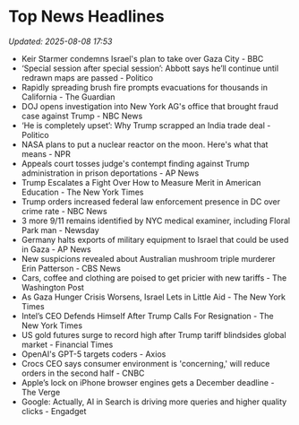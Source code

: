 # Top News Headlines

_Updated: 2025-08-08 17:53_

- Keir Starmer condemns Israel's plan to take over Gaza City - BBC
- ‘Special session after special session’: Abbott says he’ll continue until redrawn maps are passed - Politico
- Rapidly spreading brush fire prompts evacuations for thousands in California - The Guardian
- DOJ opens investigation into New York AG's office that brought fraud case against Trump - NBC News
- ‘He is completely upset’: Why Trump scrapped an India trade deal - Politico
- NASA plans to put a nuclear reactor on the moon. Here's what that means - NPR
- Appeals court tosses judge's contempt finding against Trump administration in prison deportations - AP News
- Trump Escalates a Fight Over How to Measure Merit in American Education - The New York Times
- Trump orders increased federal law enforcement presence in DC over crime rate - NBC News
- 3 more 9/11 remains identified by NYC medical examiner, including Floral Park man - Newsday
- Germany halts exports of military equipment to Israel that could be used in Gaza - AP News
- New suspicions revealed about Australian mushroom triple murderer Erin Patterson - CBS News
- Cars, coffee and clothing are poised to get pricier with new tariffs - The Washington Post
- As Gaza Hunger Crisis Worsens, Israel Lets in Little Aid - The New York Times
- Intel’s CEO Defends Himself After Trump Calls For Resignation - The New York Times
- US gold futures surge to record high after Trump tariff blindsides global market - Financial Times
- OpenAI's GPT-5 targets coders - Axios
- Crocs CEO says consumer environment is 'concerning,' will reduce orders in the second half - CNBC
- Apple’s lock on iPhone browser engines gets a December deadline - The Verge
- Google: Actually, AI in Search is driving more queries and higher quality clicks - Engadget